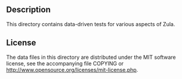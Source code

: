 Description
------------

This directory contains data-driven tests for various aspects of Zula.

License
--------

The data files in this directory are distributed under the MIT software
license, see the accompanying file COPYING or
http://www.opensource.org/licenses/mit-license.php.

